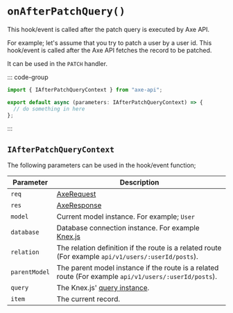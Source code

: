 # `onAfterPatchQuery()`

This hook/event is called after the patch query is executed by Axe API.

For example; let's assume that you try to patch a user by a user id. This hook/event is called after the Axe API fetches the record to be patched.

It can be used in the `PATCH` handler.

::: code-group

```ts [app/v1/Hooks/User/onAfterPatchQuery.ts]
import { IAfterPatchQueryContext } from "axe-api";

export default async (parameters: IAfterPatchQueryContext) => {
  // do something in here
};
```

:::

## `IAfterPatchQueryContext`

The following parameters can be used in the hook/event function;

| Parameter     | Description                                                                                                                             |
| ------------- | --------------------------------------------------------------------------------------------------------------------------------------- |
| `req`         | [AxeRequest](/reference/axe-request)                                                                                                    |
| `res`         | [AxeResponse](/reference/axe-response)                                                                                                  |
| `model`       | Current model instance. For example; `User`                                                                                             |
| `database`    | Database connection instance. For example <a href="http://knexjs.org/#Installation-client" target="_blank" rel="noreferrer">Knex.js</a> |
| `relation`    | The relation definition if the route is a related route (For example `api/v1/users/:userId/posts`).                                     |
| `parentModel` | The parent model instance if the route is a related route (For example `api/v1/users/:userId/posts`).                                   |
| `query`       | The Knex.js' <a href="http://knexjs.org/#Builder-wheres" target="_blank" rel="noreferrer">query instance</a>.                           |
| `item`        | The current record.                                                                                                                     |
